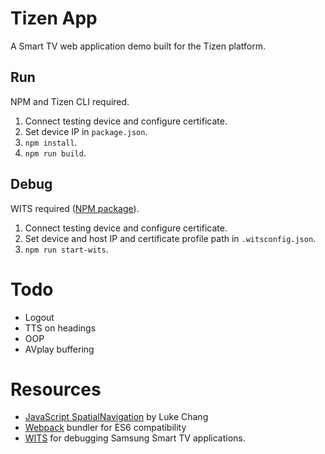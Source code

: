 # Tizen App

A Smart TV web application demo built for the Tizen platform.

## Run

NPM and Tizen CLI required.

1. Connect testing device and configure certificate.
2. Set device IP in `package.json`.
3. `npm install`.
4. `npm run build`.

## Debug

WITS required ([NPM package](https://www.npmjs.com/package/@tizentv/wits)).

1. Connect testing device and configure certificate.
2. Set device and host IP and certificate profile path in `.witsconfig.json`.
3. `npm run start-wits`.

# Todo

- Logout
- TTS on headings
- OOP
- AVplay buffering

# Resources

- [JavaScript SpatialNavigation](https://github.com/luke-chang/js-spatial-navigation) by Luke Chang
- [Webpack](https://webpack.js.org/) bundler for ES6 compatibility
- [WITS](https://github.com/Samsung/Wits/) for debugging Samsung Smart TV applications.
